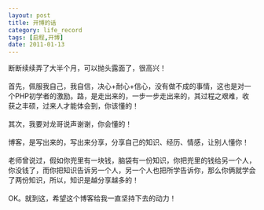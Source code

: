 ```yaml
---
layout: post
title: 开博的话
category: life_record
tags: [启程,开博]
date: 2011-01-13
---
```

<p>断断续续弄了大半个月，可以抛头露面了，很高兴！<br />
<br />
首先，佩服我自己，我自信，决心+耐心+信心，没有做不成的事情，这也是对一个PHP初学者的激励。路，是走出来的，一步一步走出来的，其过程之艰难，收获之丰硕，过来人才能体会到，你该懂的！<br />
<br />
其次，我要对龙哥说声谢谢，你会懂的！<br />
<br />
博客，是写出来的，写出来分享，分享自己的知识、经历、情感，让别人懂你！<br />
<br />
老师曾说过，假如你兜里有一块钱，脑袋有一份知识，你把兜里的钱给另一个人，你没钱了，而你把知识告诉另一个人，另一个人也把所学告诉你，那么你俩就学会了两份知识，所以，知识是越分享越多的！<br />
<br />
OK。就到这，希望这个博客给我一直坚持下去的动力！</p>
